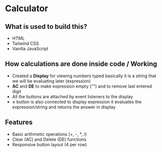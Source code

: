 # Calculator

## What is used to build this?
- HTML
- Tailwind CSS
- Vanilla JavaScript

## How calculations are done inside code / Working
- Created a **Display** for viewing numbers typed basically it is a string that we will be evaluating later (expression)
- **AC** and **DE** to make expression empty ("") and to remove last entered digit
- All the buttons are attached by event listeners to the display
- **=** button is also connected to display expression it evaluates the expression/string and returns the answer in display

## Features
- Basic arithmetic operations (+, -, *, /)
- Clear (AC) and Delete (DE) functions
- Responsive button layout (4 per row)


